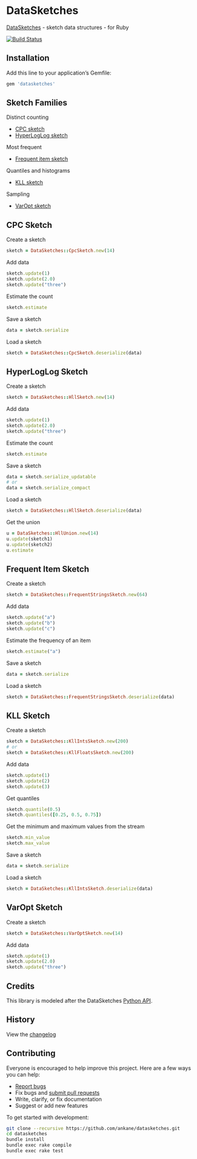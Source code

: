 # DataSketches

[DataSketches](https://datasketches.apache.org/) - sketch data structures - for Ruby

[![Build Status](https://github.com/ankane/datasketches/workflows/build/badge.svg?branch=master)](https://github.com/ankane/datasketches/actions)

## Installation

Add this line to your application’s Gemfile:

```ruby
gem 'datasketches'
```

## Sketch Families

Distinct counting

- [CPC sketch](#cpc-sketch)
- [HyperLogLog sketch](#hyperloglog-sketch)

Most frequent

- [Frequent item sketch](#frequent-item-sketch)

Quantiles and histograms

- [KLL sketch](#kll-sketch)

Sampling

- [VarOpt sketch](#varopt-sketch)

## CPC Sketch

Create a sketch

```ruby
sketch = DataSketches::CpcSketch.new(14)
```

Add data

```ruby
sketch.update(1)
sketch.update(2.0)
sketch.update("three")
```

Estimate the count

```ruby
sketch.estimate
```

Save a sketch

```ruby
data = sketch.serialize
```

Load a sketch

```ruby
sketch = DataSketches::CpcSketch.deserialize(data)
```

## HyperLogLog Sketch

Create a sketch

```ruby
sketch = DataSketches::HllSketch.new(14)
```

Add data

```ruby
sketch.update(1)
sketch.update(2.0)
sketch.update("three")
```

Estimate the count

```ruby
sketch.estimate
```

Save a sketch

```ruby
data = sketch.serialize_updatable
# or
data = sketch.serialize_compact
```

Load a sketch

```ruby
sketch = DataSketches::HllSketch.deserialize(data)
```

Get the union

```ruby
u = DataSketches::HllUnion.new(14)
u.update(sketch1)
u.update(sketch2)
u.estimate
```

## Frequent Item Sketch

Create a sketch

```ruby
sketch = DataSketches::FrequentStringsSketch.new(64)
```

Add data

```ruby
sketch.update("a")
sketch.update("b")
sketch.update("c")
```

Estimate the frequency of an item

```ruby
sketch.estimate("a")
```

Save a sketch

```ruby
data = sketch.serialize
```

Load a sketch

```ruby
sketch = DataSketches::FrequentStringsSketch.deserialize(data)
```

## KLL Sketch

Create a sketch

```ruby
sketch = DataSketches::KllIntsSketch.new(200)
# or
sketch = DataSketches::KllFloatsSketch.new(200)
```

Add data

```ruby
sketch.update(1)
sketch.update(2)
sketch.update(3)
```

Get quantiles

```ruby
sketch.quantile(0.5)
sketch.quantiles([0.25, 0.5, 0.75])
```

Get the minimum and maximum values from the stream

```ruby
sketch.min_value
sketch.max_value
```

Save a sketch

```ruby
data = sketch.serialize
```

Load a sketch

```ruby
sketch = DataSketches::KllIntsSketch.deserialize(data)
```

## VarOpt Sketch

Create a sketch

```ruby
sketch = DataSketches::VarOptSketch.new(14)
```

Add data

```ruby
sketch.update(1)
sketch.update(2.0)
sketch.update("three")
```

## Credits

This library is modeled after the DataSketches [Python API](https://github.com/apache/datasketches-cpp/tree/master/python).

## History

View the [changelog](https://github.com/ankane/datasketches/blob/master/CHANGELOG.md)

## Contributing

Everyone is encouraged to help improve this project. Here are a few ways you can help:

- [Report bugs](https://github.com/ankane/datasketches/issues)
- Fix bugs and [submit pull requests](https://github.com/ankane/datasketches/pulls)
- Write, clarify, or fix documentation
- Suggest or add new features

To get started with development:

```sh
git clone --recursive https://github.com/ankane/datasketches.git
cd datasketches
bundle install
bundle exec rake compile
bundle exec rake test
```
